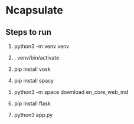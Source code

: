 # Ncapsulate
## Steps to run
1) python3 -m venv venv
 
 2) . venv/bin/activate
 3) pip install vosk
 4) pip install spacy
 5) python3 -m space download en_core_web_md
 6) pip install flask
 7) python3 app.py
